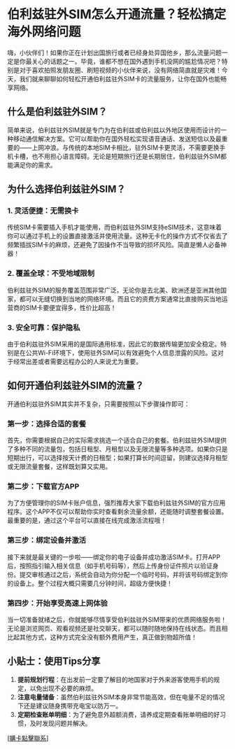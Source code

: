 # 伯利兹驻外SIM怎么开通流量？轻松搞定海外网络问题

嗨，小伙伴们！如果你正在计划出国旅行或者已经身处异国他乡，那么流量问题一定是你最关心的话题之一。毕竟，谁都不想在国外遇到手机没网的尴尬情况吧？特别是对于喜欢拍照发朋友圈、刷短视频的小伙伴来说，没有网络简直就是灾难！今天，我们就来聊聊如何轻松开通伯利兹驻外SIM卡的流量服务，让你在国外也能畅享网络。

## 什么是伯利兹驻外SIM？

简单来说，伯利兹驻外SIM就是专门为在伯利兹或伯利兹以外地区使用而设计的一种移动通信解决方案。它可以帮助你在国外轻松实现语音通话、发送短信以及最重要的——上网冲浪。与传统的本地SIM卡相比，驻外SIM卡更灵活，不需要更换手机卡槽，也不用担心语言障碍。无论是短期旅行还是长期居住，伯利兹驻外SIM都能满足你的需求。

## 为什么选择伯利兹驻外SIM？

### 1. 灵活便捷：无需换卡
传统SIM卡需要插入手机才能使用，而伯利兹驻外SIM支持eSIM技术，这意味着你可以通过手机上的设置直接激活并使用流量。这种无卡化的操作方式不仅省去了频繁插拔SIM卡的麻烦，还避免了因操作不当导致的损坏风险。简直是懒人必备神器！

### 2. 覆盖全球：不受地域限制
伯利兹驻外SIM的服务覆盖范围非常广泛，无论你是去北美、欧洲还是亚洲其他国家，都可以无缝切换到当地的网络环境。而且它的资费方案通常比直接购买当地运营商的SIM卡要便宜得多，性价比超高！

### 3. 安全可靠：保护隐私
由于伯利兹驻外SIM采用的是国际通用标准，因此它的数据传输更加安全稳定。特别是在公共Wi-Fi环境下，使用驻外SIM可以有效避免个人信息泄露的风险。这对于经常出差或者需要远程办公的人来说尤为重要。

## 如何开通伯利兹驻外SIM的流量？

开通伯利兹驻外SIM其实并不复杂，只需要按照以下步骤操作即可：

### 第一步：选择合适的套餐
首先，你需要根据自己的实际需求挑选一个适合自己的套餐。伯利兹驻外SIM提供了多种不同的流量包，包括日租型、月租型以及无限流量等多种选项。如果你只是短期出行，可以选择按天计费的日租型；如果打算长时间逗留，则建议选择月租型或无限流量套餐，这样既划算又实用。

### 第二步：下载官方APP
为了方便管理你的SIM卡账户信息，强烈推荐大家下载伯利兹驻外SIM的官方应用程序。这个APP不仅可以帮助你实时查看剩余流量余额，还能随时调整套餐设置。最重要的是，通过这个平台可以直接在线完成激活流程哦！

### 第三步：绑定设备并激活
接下来就是最关键的一步啦——绑定你的电子设备并成功激活SIM卡。打开APP后，按照指引输入相关信息（如手机号码等），然后上传身份证件照片以验证身份。提交审核通过之后，系统会自动为你分配一个临时号码，并将该号码绑定到你的设备上。整个过程大概只需要几分钟时间，超级方便快捷！

### 第四步：开始享受高速上网体验
当一切准备就绪之后，你就能够尽情享受伯利兹驻外SIM带来的优质网络服务啦！无论是浏览网页、观看视频还是社交聊天，都可以随时随地保持在线状态。而且相比起其他方式，这种方式完全没有额外费用产生，真正做到物超所值！

## 小贴士：使用Tips分享

1. **提前规划行程**：在出发前一定要了解目的地国家对于外来游客使用手机的规定，以免出现不必要的麻烦。
2. **注意电量储备**：虽然伯利兹驻外SIM本身非常节能高效，但在电量不足的情况下还是建议随身携带充电宝以防万一。
3. **定期检查账单明细**：为了避免意外超额消费，请养成定期查看账单明细的好习惯，及时发现问题并解决。

[[購卡點擊聯系](https://t.me/s/esim1088)]